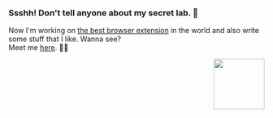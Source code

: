### Ssshh! Don't tell anyone about my secret lab. 🔬

Now I'm working on [the best browser extension](https://github.com/XenoverseUp/fractions) in the world and also write some stuff that I like. Wanna see? <br>
Meet me [here](https://candurmuss.bio.link/). 🐱‍👤

<p align="end" >
  <img width="100" src="https://c.tenor.com/voFHv9mGLfMAAAAi/nian-cat.gif" />
</p>

<!--
**XenoverseUp/xenoverseup** is a ✨ _special_ ✨ repository because its `README.md` (this file) appears on your GitHub profile.

Here are some ideas to get you started:

- 🔭 I’m currently working on ...
- 🌱 I’m currently learning ...
- 👯 I’m looking to collaborate on ...
- 🤔 I’m looking for help with ...
- 💬 Ask me about ...
- 📫 How to reach me: ...
- 😄 Pronouns: ...
- ⚡ Fun fact: ...
-->

